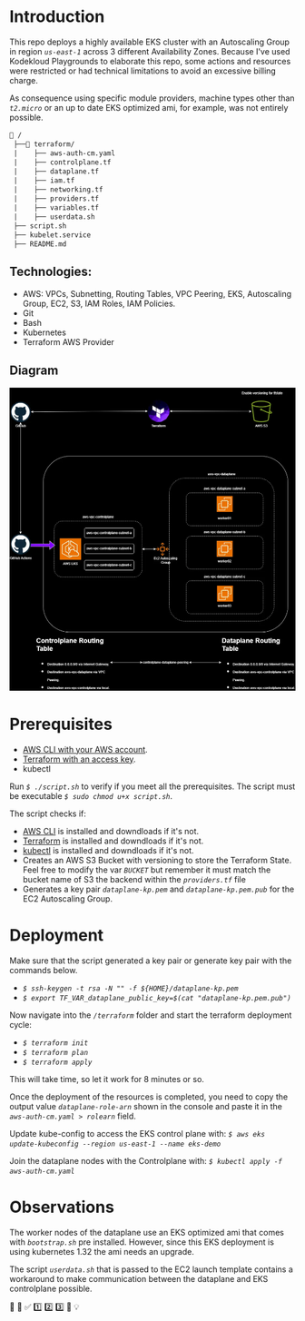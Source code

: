 # **Introduction**
This repo deploys a highly available EKS cluster with an Autoscaling Group in region *`us-east-1`* across 3 different Availability Zones.
Because I've used Kodekloud Playgrounds to elaborate this repo, some actions and resources were restricted or had technical limitations to avoid an excessive billing charge.

As consequence using specific module providers, machine types other than *`t2.micro`* or an up to date EKS optimized ami, for example, was not entirely possible.


```
📁 /
 ├──📁 terraform/
 |    ├── aws-auth-cm.yaml
 |    ├── controlplane.tf
 |    ├── dataplane.tf
 |    ├── iam.tf
 |    ├── networking.tf
 |    ├── providers.tf
 |    ├── variables.tf
 |    ├── userdata.sh
 ├── script.sh
 ├── kubelet.service
 ├── README.md
```

## **Technologies**:
- AWS: VPCs, Subnetting, Routing Tables, VPC Peering, EKS, Autoscaling Group, EC2, S3, IAM Roles, IAM Policies.
- Git
- Bash
- Kubernetes
- Terraform AWS Provider 

## **Diagram**
![HA-EKS Diagram](HA-EKS.webp)

# **Prerequisites**
- [AWS CLI with your AWS account](https://docs.aws.amazon.com/cli/latest/userguide/cli-configure-sso.html#sso-configure-profile-token-auto-sso).
- [Terraform with an access key](https://developer.hashicorp.com/terraform/tutorials/aws-get-started/aws-build#prerequisites).
- kubectl

Run *`$ ./script.sh`* to verify if you meet all the prerequisites. The script must be executable *`$ sudo chmod u+x script.sh`*.

The script checks if:
- [AWS CLI](https://docs.aws.amazon.com/cli/latest/userguide/getting-started-install.html) is installed and downdloads if it's not.
- [Terraform](https://developer.hashicorp.com/terraform/tutorials/aws-get-started/install-cli) is installed and downdloads if it's not.
- [kubectl](https://kubernetes.io/docs/tasks/tools/install-kubectl-linux/#install-using-native-package-management) is installed and downdloads if it's not.
- Creates an AWS S3 Bucket with versioning to store the Terraform State. Feel free to modify the var *`BUCKET`* but remember it must match the bucket name of S3 the backend within the *`providers.tf`* file
- Generates a key pair *`dataplane-kp.pem`* and *`dataplane-kp.pem.pub`* for the EC2 Autoscaling Group.

# **Deployment**
Make sure that the script generated a key pair or generate key pair with the commands below.
- *`$ ssh-keygen -t rsa -N "" -f ${HOME}/dataplane-kp.pem`*
- *`$ export TF_VAR_dataplane_public_key=$(cat "dataplane-kp.pem.pub")`*

Now navigate into the *`/terraform`* folder and start the terraform deployment cycle:
- *`$ terraform init`*
- *`$ terraform plan`*
- *`$ terraform apply`*

This will take time, so let it work for 8 minutes or so.

Once the deployment of the resources is completed, you need to copy the output value *`dataplane-role-arn`* shown in the console and paste it in the *`aws-auth-cm.yaml > rolearn`* field. 

Update kube-config to access the EKS control plane with:
*`$ aws eks update-kubeconfig --region us-east-1 --name eks-demo`*

Join the dataplane nodes with the Controlplane with:
*`$ kubectl apply -f aws-auth-cm.yaml`*

# Observations
The worker nodes of the dataplane use an EKS optimized ami that comes with *`bootstrap.sh`* pre installed. However, since this EKS deployment is using kubernetes 1.32 the ami needs an upgrade.

The script *`userdata.sh`* that is passed to the EC2 launch template contains a workaround to make communication between the dataplane and EKS controlplane possible.


📌 🚀 ✅ 1️⃣ 2️⃣ 3️⃣ 🎯 💡 